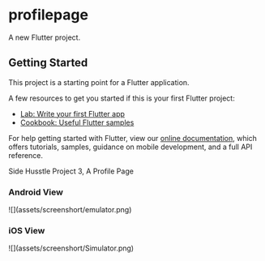 # profilepage

A new Flutter project.

## Getting Started

This project is a starting point for a Flutter application.

A few resources to get you started if this is your first Flutter project:

- [Lab: Write your first Flutter app](https://flutter.dev/docs/get-started/codelab)
- [Cookbook: Useful Flutter samples](https://flutter.dev/docs/cookbook)

For help getting started with Flutter, view our
[online documentation](https://flutter.dev/docs), which offers tutorials,
samples, guidance on mobile development, and a full API reference.

Side Husstle Project 3, A Profile Page
  <h3> Android View </h3>
![](assets/screenshort/emulator.png)
  <h3>iOS View </h3>
![](assets/screenshort/Simulator.png)
